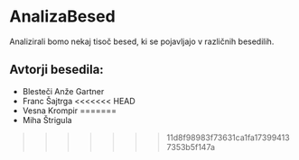 # AnalizaBesed

Analizirali bomo nekaj tisoč besed, ki se pojavljajo v različnih besedilih.
## Avtorji besedila:
- Blesteči Anže Gartner
- Franc Šajtrga
<<<<<<< HEAD
- Vesna Krompir
=======
- Miha Štrigula
>>>>>>> 11d8f98983f73631ca1fa173994137353b5f147a
